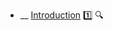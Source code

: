 * __ [Introduction](./uml/activityDiagrams/introduction) :one: <trigger for="pop:activityDiagrams-introduction-preview">:mag:</trigger>

<popover id="pop:activityDiagrams-introduction-preview" title=":mag: Introduction" placement="right">
  <div slot="content">
    <include src=".\preview.md" />
  </div>
</popover>

